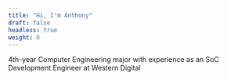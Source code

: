 ```yaml
---
title: "Hi, I'm Anthony"
draft: false
headless: true
weight: 0
---
```


4th-year Computer Engineering major with experience as an SoC Development Engineer at Western Digital
